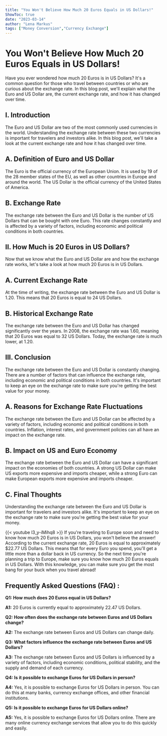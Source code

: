 ```yaml
---
title: "You Won't Believe How Much 20 Euros Equals in US Dollars!"
ShowToc: true 
date: "2023-03-14"
author: "Lena Markus" 
tags: ["Money Conversion","Currency Exchange"]
---
```

# You Won't Believe How Much 20 Euros Equals in US Dollars!

Have you ever wondered how much 20 Euros is in US Dollars? It's a common question for those who travel between countries or who are curious about the exchange rate. In this blog post, we'll explain what the Euro and US Dollar are, the current exchange rate, and how it has changed over time.

## I. Introduction

The Euro and US Dollar are two of the most commonly used currencies in the world. Understanding the exchange rate between these two currencies is important for travelers and investors alike. In this blog post, we'll take a look at the current exchange rate and how it has changed over time.

## A. Definition of Euro and US Dollar

The Euro is the official currency of the European Union. It is used by 19 of the 28 member states of the EU, as well as other countries in Europe and around the world. The US Dollar is the official currency of the United States of America. 

## B. Exchange Rate

The exchange rate between the Euro and US Dollar is the number of US Dollars that can be bought with one Euro. This rate changes constantly and is affected by a variety of factors, including economic and political conditions in both countries.

## II. How Much is 20 Euros in US Dollars?

Now that we know what the Euro and US Dollar are and how the exchange rate works, let's take a look at how much 20 Euros is in US Dollars.

## A. Current Exchange Rate

At the time of writing, the exchange rate between the Euro and US Dollar is 1.20. This means that 20 Euros is equal to 24 US Dollars.

## B. Historical Exchange Rate

The exchange rate between the Euro and US Dollar has changed significantly over the years. In 2008, the exchange rate was 1.60, meaning that 20 Euros was equal to 32 US Dollars. Today, the exchange rate is much lower, at 1.20.

## III. Conclusion

The exchange rate between the Euro and US Dollar is constantly changing. There are a number of factors that can influence the exchange rate, including economic and political conditions in both countries. It's important to keep an eye on the exchange rate to make sure you're getting the best value for your money. 

## A. Reasons for Exchange Rate Fluctuations

The exchange rate between the Euro and US Dollar can be affected by a variety of factors, including economic and political conditions in both countries. Inflation, interest rates, and government policies can all have an impact on the exchange rate.

## B. Impact on US and Euro Economy

The exchange rate between the Euro and US Dollar can have a significant impact on the economies of both countries. A strong US Dollar can make US exports more expensive and imports cheaper, while a strong Euro can make European exports more expensive and imports cheaper.

## C. Final Thoughts

Understanding the exchange rate between the Euro and US Dollar is important for travelers and investors alike. It's important to keep an eye on the exchange rate to make sure you're getting the best value for your money.

{{< youtube l3_y-iMihq8 >}} 
If you're traveling to Europe soon and need to know how much 20 Euros is in US Dollars, you won't believe the answer! According to the current exchange rate, 20 Euros is equal to approximately $22.77 US Dollars. This means that for every Euro you spend, you'll get a little more than a dollar back in US currency. So the next time you're planning a trip to Europe, make sure you know how much 20 Euros equals in US Dollars. With this knowledge, you can make sure you get the most bang for your buck when you travel abroad!

## Frequently Asked Questions (FAQ) :
**Q1: How much does 20 Euros equal in US Dollars?**

**A1:** 20 Euros is currently equal to approximately 22.47 US Dollars. 

**Q2: How often does the exchange rate between Euros and US Dollars change?**

**A2:** The exchange rate between Euros and US Dollars can change daily. 

**Q3: What factors influence the exchange rate between Euros and US Dollars?**

**A3:** The exchange rate between Euros and US Dollars is influenced by a variety of factors, including economic conditions, political stability, and the supply and demand of each currency. 

**Q4: Is it possible to exchange Euros for US Dollars in person?**

**A4:** Yes, it is possible to exchange Euros for US Dollars in person. You can do this at many banks, currency exchange offices, and other financial institutions. 

**Q5: Is it possible to exchange Euros for US Dollars online?**

**A5:** Yes, it is possible to exchange Euros for US Dollars online. There are many online currency exchange services that allow you to do this quickly and easily.





